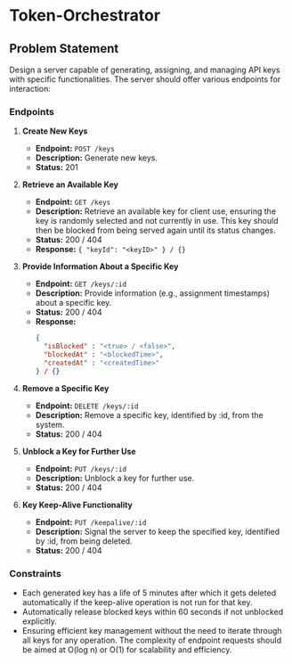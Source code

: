 # Token-Orchestrator

## Problem Statement

Design a server capable of generating, assigning, and managing API keys with specific functionalities. The server should offer various endpoints for interaction:

### Endpoints

1. **Create New Keys**
   - **Endpoint:** `POST /keys`
   - **Description:** Generate new keys.
   - **Status:** 201

2. **Retrieve an Available Key**
   - **Endpoint:** `GET /keys`
   - **Description:** Retrieve an available key for client use, ensuring the key is randomly selected and not currently in use. This key should then be blocked from being served again until its status changes.
   - **Status:** 200 / 404
   - **Response:** `{ "keyId": "<keyID>" } / {}`

3. **Provide Information About a Specific Key**
   - **Endpoint:** `GET /keys/:id`
   - **Description:** Provide information (e.g., assignment timestamps) about a specific key.
   - **Status:** 200 / 404
   - **Response:**
     ```json
     { 
       "isBlocked" : "<true> / <false>", 
       "blockedAt" : "<blockedTime>", 
       "createdAt" : "<createdTime>" 
     } / {}
     ```

4. **Remove a Specific Key**
   - **Endpoint:** `DELETE /keys/:id`
   - **Description:** Remove a specific key, identified by :id, from the system.
   - **Status:** 200 / 404

5. **Unblock a Key for Further Use**
   - **Endpoint:** `PUT /keys/:id`
   - **Description:** Unblock a key for further use.
   - **Status:** 200 / 404

6. **Key Keep-Alive Functionality**
   - **Endpoint:** `PUT /keepalive/:id`
   - **Description:** Signal the server to keep the specified key, identified by :id, from being deleted.
   - **Status:** 200 / 404

### Constraints

- Each generated key has a life of 5 minutes after which it gets deleted automatically if the keep-alive operation is not run for that key.
- Automatically release blocked keys within 60 seconds if not unblocked explicitly.
- Ensuring efficient key management without the need to iterate through all keys for any operation. The complexity of endpoint requests should be aimed at O(log n) or O(1) for scalability and efficiency.
